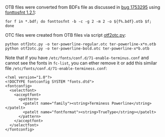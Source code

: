 OTB files were converted from BDFs file as discussed in [bug 1753295](https://bugzilla.redhat.com/show_bug.cig?id=1753295) using [fonttosfnt 1.2.1](https://gitlab.freedesktop.org/xorg/app/fonttosfnt/-/commit/33f944705c6c42e1b52f6ec62131d31f737c638f):
```
for f in *.bdf; do fonttosfnt -b -c -g 2 -m 2 -o ${f%.bdf}.otb $f; done
```

OTC files were created from OTB files via script [otf2otc.py](https://blogs.adobe.com/CCJKType/2014/01/otc.html):
```
python otf2otc.py -o ter-powerline-regular.otc ter-powerline-x*n.otb
python otf2otc.py -o ter-powerline-bold.otc ter-powerline-x*b.otb
```

Note that if you have `/etc/fonts/conf.d/71-enable-terminus.conf` and cannot see the fonts in `fc-list`, you can ether remove it or add this similar file `/etc/fonts/conf.d/71-enable-terminess.conf`:
```
<?xml version="1.0"?>
<!DOCTYPE fontconfig SYSTEM "fonts.dtd">
<fontconfig>
  <selectfont>
    <acceptfont>
      <pattern>
        <patelt name="family"><string>Terminess Powerline</string></patelt>
        <patelt name="fontformat"><string>TrueType</string></patelt>
      </pattern>
    </acceptfont>
  </selectfont>
</fontconfig>
```
